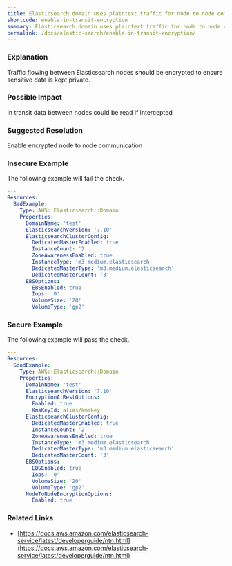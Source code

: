 ```yaml
---
title: Elasticsearch domain uses plaintext traffic for node to node communication.
shortcode: enable-in-transit-encryption
summary: Elasticsearch domain uses plaintext traffic for node to node communication. 
permalink: /docs/elastic-search/enable-in-transit-encryption/
---
```


### Explanation

Traffic flowing between Elasticsearch nodes should be encrypted to ensure sensitive data is kept private.

### Possible Impact
In transit data between nodes could be read if intercepted

### Suggested Resolution
Enable encrypted node to node communication


### Insecure Example

The following example will fail the  check.

```yaml
---
Resources:
  BadExample:
    Type: AWS::Elasticsearch::Domain
    Properties:
      DomainName: 'test'
      ElasticsearchVersion: '7.10'
      ElasticsearchClusterConfig:
        DedicatedMasterEnabled: true
        InstanceCount: '2'
        ZoneAwarenessEnabled: true
        InstanceType: 'm3.medium.elasticsearch'
        DedicatedMasterType: 'm3.medium.elasticsearch'
        DedicatedMasterCount: '3'
      EBSOptions:
        EBSEnabled: true
        Iops: '0'
        VolumeSize: '20'
        VolumeType: 'gp2'

```



### Secure Example

The following example will pass the  check.

```yaml
---
Resources:
  GoodExample:
    Type: AWS::Elasticsearch::Domain
    Properties:
      DomainName: 'test'
      ElasticsearchVersion: '7.10'
      EncryptionAtRestOptions:
        Enabled: true
        KmsKeyId: alias/kmskey
      ElasticsearchClusterConfig:
        DedicatedMasterEnabled: true
        InstanceCount: '2'
        ZoneAwarenessEnabled: true
        InstanceType: 'm3.medium.elasticsearch'
        DedicatedMasterType: 'm3.medium.elasticsearch'
        DedicatedMasterCount: '3'
      EBSOptions:
        EBSEnabled: true
        Iops: '0'
        VolumeSize: '20'
        VolumeType: 'gp2'
      NodeToNodeEncryptionOptions:
        Enabled: true

```




### Related Links


- [https://docs.aws.amazon.com/elasticsearch-service/latest/developerguide/ntn.html](https://docs.aws.amazon.com/elasticsearch-service/latest/developerguide/ntn.html)


